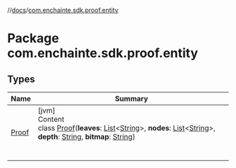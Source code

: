 //[docs](../index.md)/[com.enchainte.sdk.proof.entity](index.md)



# Package com.enchainte.sdk.proof.entity  


## Types  
  
|  Name|  Summary| 
|---|---|
| <a name="com.enchainte.sdk.proof.entity/Proof///PointingToDeclaration/"></a>[Proof](-proof/index.md)| <a name="com.enchainte.sdk.proof.entity/Proof///PointingToDeclaration/"></a>[jvm]  <br>Content  <br>class [Proof](-proof/index.md)(**leaves**: [List](https://kotlinlang.org/api/latest/jvm/stdlib/kotlin.collections/-list/index.html)<[String](https://kotlinlang.org/api/latest/jvm/stdlib/kotlin/-string/index.html)>, **nodes**: [List](https://kotlinlang.org/api/latest/jvm/stdlib/kotlin.collections/-list/index.html)<[String](https://kotlinlang.org/api/latest/jvm/stdlib/kotlin/-string/index.html)>, **depth**: [String](https://kotlinlang.org/api/latest/jvm/stdlib/kotlin/-string/index.html), **bitmap**: [String](https://kotlinlang.org/api/latest/jvm/stdlib/kotlin/-string/index.html))  <br><br><br>

